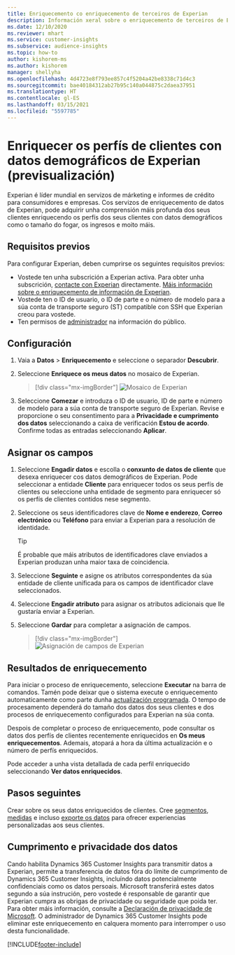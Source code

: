 ```yaml
---
title: Enriquecemento co enriquecemento de terceiros de Experian
description: Información xeral sobre o enriquecemento de terceiros de Experian.
ms.date: 12/10/2020
ms.reviewer: mhart
ms.service: customer-insights
ms.subservice: audience-insights
ms.topic: how-to
author: kishorem-ms
ms.author: kishorem
manager: shellyha
ms.openlocfilehash: 4d4723e8f793ee857c4f5204a42be8338c71d4c3
ms.sourcegitcommit: bae40184312ab27b95c140a044875c2daea37951
ms.translationtype: HT
ms.contentlocale: gl-ES
ms.lasthandoff: 03/15/2021
ms.locfileid: "5597785"
---
```

# <a name="enrich-customer-profiles-with-demographics-from-experian-preview"></a>Enriquecer os perfís de clientes con datos demográficos de Experian (previsualización)

Experian é líder mundial en servizos de márketing e informes de crédito para consumidores e empresas. Cos servizos de enriquecemento de datos de Experian, pode adquirir unha comprensión máis profunda dos seus clientes enriquecendo os perfís dos seus clientes con datos demográficos como o tamaño do fogar, os ingresos e moito máis.

## <a name="prerequisites"></a>Requisitos previos

Para configurar Experian, deben cumprirse os seguintes requisitos previos:

- Vostede ten unha subscrición a Experian activa. Para obter unha subscrición, [contacte con Experian](https://www.experian.com/marketing-services/contact) directamente. [Máis información sobre o enriquecemento de información de Experian](https://www.experian.com/marketing-services/microsoft?cmpid=ems_web_mci_cdppage).
- Vostede ten o ID de usuario, o ID de parte e o número de modelo para a súa conta de transporte seguro (ST) compatible con SSH que Experian creou para vostede.
- Ten permisos de [administrador](permissions.md#administrator) na información do público.

## <a name="configuration"></a>Configuración

1. Vaia a **Datos** > **Enriquecemento** e seleccione o separador **Descubrir**.

1. Seleccione **Enriquece os meus datos** no mosaico de Experian.

   > [!div class="mx-imgBorder"]
   > ![Mosaico de Experian](media/experian-tile.png "Mosaico de Experian")

1. Seleccione **Comezar** e introduza o ID de usuario, ID de parte e número de modelo para a súa conta de transporte seguro de Experian. Revise e proporcione o seu consentimento para a **Privacidade e cumprimento dos datos** seleccionando a caixa de verificación **Estou de acordo**. Confirme todas as entradas seleccionando **Aplicar**.

## <a name="map-your-fields"></a>Asignar os campos

1.  Seleccione **Engadir datos** e escolla o **conxunto de datos de cliente** que desexa enriquecer cos datos demográficos de Experian. Pode seleccionar a entidade **Cliente** para enriquecer todos os seus perfís de clientes ou seleccione unha entidade de segmento para enriquecer só os perfís de clientes contidos nese segmento.

1. Seleccione os seus identificadores clave de **Nome e enderezo**, **Correo electrónico** ou **Teléfono** para enviar a Experian para a resolución de identidade.

   > [!TIP]
   > É probable que máis atributos de identificadores clave enviados a Experian produzan unha maior taxa de coincidencia.

1. Seleccione **Seguinte** e asigne os atributos correspondentes da súa entidade de cliente unificada para os campos de identificador clave seleccionados.

1. Seleccione **Engadir atributo** para asignar os atributos adicionais que lle gustaría enviar a Experian.

1.  Seleccione **Gardar** para completar a asignación de campos.

    > [!div class="mx-imgBorder"]
    > ![Asignación de campos de Experian](media/experian-field-mapping.png "Asignación de campos de Experian")

## <a name="enrichment-results"></a>Resultados de enriquecemento

Para iniciar o proceso de enriquecemento, seleccione **Executar** na barra de comandos. Tamén pode deixar que o sistema execute o enriquecemento automaticamente como parte dunha [actualización programada](system.md#schedule-tab). O tempo de procesamento dependerá do tamaño dos datos dos seus clientes e dos procesos de enriquecemento configurados para Experian na súa conta.

Despois de completar o proceso de enriquecemento, pode consultar os datos dos perfís de clientes recentemente enriquecidos en **Os meus enriquecementos**. Ademais, atopará a hora da última actualización e o número de perfís enriquecidos.

Pode acceder a unha vista detallada de cada perfil enriquecido seleccionando **Ver datos enriquecidos**.

## <a name="next-steps"></a>Pasos seguintes

Crear sobre os seus datos enriquecidos de clientes. Cree [segmentos](segments.md), [medidas](measures.md) e incluso [exporte os datos](export-destinations.md) para ofrecer experiencias personalizadas aos seus clientes.

## <a name="data-privacy-and-compliance"></a>Cumprimento e privacidade dos datos

Cando habilita Dynamics 365 Customer Insights para transmitir datos a Experian, permite a transferencia de datos fóra do límite de cumprimento de Dynamics 365 Customer Insights, incluíndo datos potencialmente confidenciais como os datos persoais. Microsoft transferirá estes datos segundo a súa instrución, pero vostede é responsable de garantir que Experian cumpra as obrigas de privacidade ou seguridade que poida ter. Para obter máis información, consulte a [Declaración de privacidade de Microsoft](https://go.microsoft.com/fwlink/?linkid=396732).
O administrador de Dynamics 365 Customer Insights pode eliminar este enriquecemento en calquera momento para interromper o uso desta funcionalidade.


[!INCLUDE[footer-include](../includes/footer-banner.md)]
